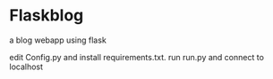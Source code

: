 # Flaskblog

a blog webapp using flask

edit Config.py and install requirements.txt.
run run.py and connect to localhost